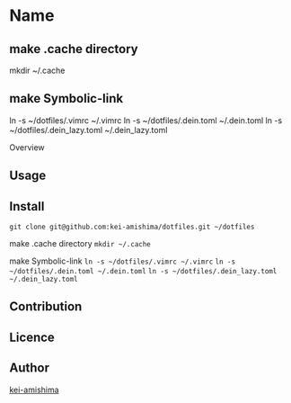 Name
====

## make .cache directory
mkdir ~/.cache

## make Symbolic-link
ln -s ~/dotfiles/.vimrc ~/.vimrc
ln -s ~/dotfiles/.dein.toml ~/.dein.toml
ln -s ~/dotfiles/.dein_lazy.toml ~/.dein_lazy.toml

Overview

## Usage

## Install
`git clone git@github.com:kei-amishima/dotfiles.git ~/dotfiles`

make .cache directory
`mkdir ~/.cache`

make Symbolic-link
`ln -s ~/dotfiles/.vimrc ~/.vimrc`
`ln -s ~/dotfiles/.dein.toml ~/.dein.toml`
`ln -s ~/dotfiles/.dein_lazy.toml ~/.dein_lazy.toml`

## Contribution

## Licence


## Author

[kei-amishima](https://github.com/kei-amishima)

